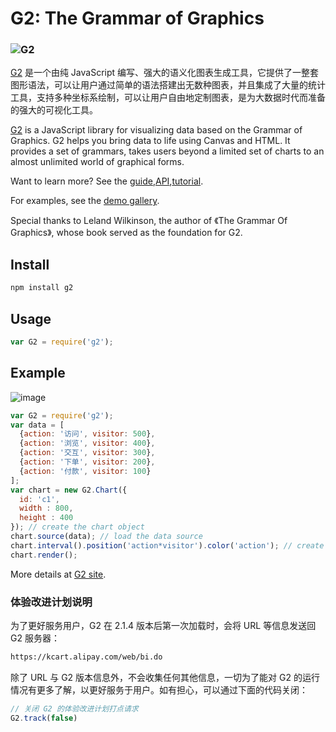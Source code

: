 # G2: The Grammar of Graphics

### ![G2](https://os.alipayobjects.com/rmsportal/vdzXowCvbvZCGGG.svg)

[G2](https://antv.alipay.com/g2/doc/index.html) 是一个由纯 JavaScript 编写、强大的语义化图表生成工具，它提供了一整套图形语法，可以让用户通过简单的语法搭建出无数种图表，并且集成了大量的统计工具，支持多种坐标系绘制，可以让用户自由地定制图表，是为大数据时代而准备的强大的可视化工具。


[G2](https://antv.alipay.com/g2/doc/index.html) is a JavaScript library for visualizing data based on the Grammar of Graphics. G2 helps you bring data to life using Canvas and HTML. It provides a set of grammars, takes users beyond a limited set of charts to an almost unlimited world of graphical forms.

Want to learn more? See the [guide](../../wiki/How-to-create-a--chart),[API](../../wiki/API),[tutorial](https://antv.alipay.com/g2/doc/tutorial/start/index.html).

For examples, see the [demo gallery](https://antv.alipay.com/g2/demo/index.html).

Special thanks to Leland Wilkinson, the author of 《The Grammar Of Graphics》,  whose book served as the foundation for G2. 

## Install

```bash
npm install g2
```

## Usage

```js
var G2 = require('g2');
```

## Example

![image](https://t.alipayobjects.com/images/T1quFoXldXXXXXXXXX.png)

```js
var G2 = require('g2');
var data = [
  {action: '访问', visitor: 500},
  {action: '浏览', visitor: 400},
  {action: '交互', visitor: 300},
  {action: '下单', visitor: 200},
  {action: '付款', visitor: 100}
];
var chart = new G2.Chart({
  id: 'c1',
  width : 800,
  height : 400
}); // create the chart object
chart.source(data); // load the data source
chart.interval().position('action*visitor').color('action'); // create the detail chart
chart.render();
```

More details at [G2 site](https://antv.alipay.com/g2/doc).


### 体验改进计划说明

为了更好服务用户，G2 在 2.1.4 版本后第一次加载时，会将 URL 等信息发送回 G2 服务器：

```html
https://kcart.alipay.com/web/bi.do
```
除了 URL 与 G2 版本信息外，不会收集任何其他信息，一切为了能对 G2 的运行情况有更多了解，以更好服务于用户。如有担心，可以通过下面的代码关闭：

```js
// 关闭 G2 的体验改进计划打点请求
G2.track(false)
```
